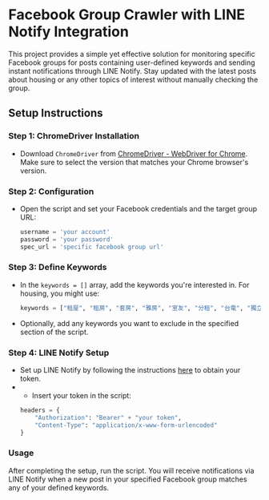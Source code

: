 # Facebook Group Crawler with LINE Notify Integration

This project provides a simple yet effective solution for monitoring specific Facebook groups for posts containing user-defined keywords and sending instant notifications through LINE Notify. Stay updated with the latest posts about housing or any other topics of interest without manually checking the group.
## Setup Instructions

### Step 1: ChromeDriver Installation

* Download `ChromeDriver` from [ChromeDriver - WebDriver for Chrome](https://developer.chrome.com/docs/chromedriver/downloads?hl=zh-tw). Make sure to select the version that matches your Chrome browser's version.

### Step 2: Configuration

* Open the script and set your Facebook credentials and the target group URL:
   ```python
   username = 'your account'
   password = 'your password'
   spec_url = 'specific facebook group url'
   
### Step 3: Define Keywords

* In the `keywords = []` array, add the keywords you're interested in. For housing, you might use:
   ```python
   keywords = ["租屋", "租房", "套房", "雅房", "室友", "分租", "台電", "獨立電表", "出租", "租客"]
* Optionally, add any keywords you want to exclude in the specified section of the script.

### Step 4: LINE Notify Setup

* Set up LINE Notify by following the instructions [here](https://www.cc.ntu.edu.tw/chinese/epaper/0031/20220920_006204.html) to obtain your token.
* * Insert your token in the script:
   ```python
   headers = {
       "Authorization": "Bearer" + "your token",
       "Content-Type": "application/x-www-form-urlencoded"
   }


### Usage
After completing the setup, run the script. You will receive notifications via LINE Notify when a new post in your specified Facebook group matches any of your defined keywords.

